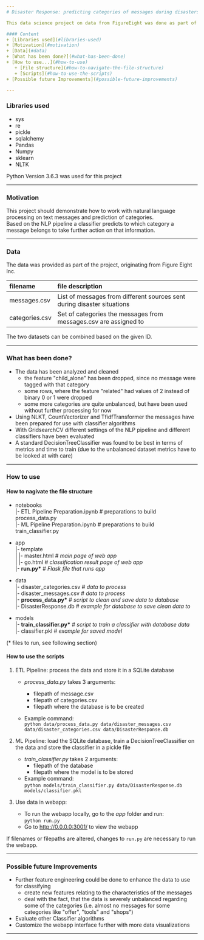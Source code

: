 ```yaml
--- 
# Disaster Response: predicting categories of messages during disasters

This data science project on data from FigureEight was done as part of the Data Scientist Nanodegree from Udacity

#### Content
+ [Libraries used](#libraries-used)  
+ [Motivation](#motivation)  
+ [Data](#data)  
+ [What has been done?](#what-has-been-done)  
+ [How to use...](#how-to-use)  
   + [File structure](#how-to-navigate-the-file-structure)
   + [Scripts](#how-to-use-the-scripts)
+ [Possible future Improvements](#possible-future-improvements)  

---
```


### Libraries used
+ sys
+ re
+ pickle
+ sqlalchemy
+ Pandas
+ Numpy
+ sklearn
+ NLTK

Python Version 3.6.3 was used for this project

---

### Motivation
This project should demonstrate how to work with natural language processing on text messages and prediction of categories.  
Based on the NLP pipeline a classifier predicts to which category a message belongs to take further action on that information.

---

### Data
The data was provided as part of the project, originating from Figure Eight Inc.

| filename | file description |
| :-- | :-- |
| messages.csv | List of messages from different sources sent during disaster situations |
| categories.csv | Set of categories the messages from messages.csv are assigned to |

The two datasets can be combined based on the given ID.

---

### What has been done?
* The data has been analyzed and cleaned 
   * the feature "child_alone" has been dropped, since no message were tagged with that category
   * some rows, where the feature "related" had values of 2 instead of binary 0 or 1 were dropped
   * some more categories are quite unbalanced, but have been used without further processing for now
* Using NLKT, CountVectorizer and TfidfTransformer the messages have been prepared for use with classifier algorithms
* With GridsearchCV different settings of the NLP pipeline and different classifiers have been evaluated
* A standard DecisionTreeClassifier was found to be best in terms of metrics and time to train (due to the unbalanced dataset metrics have to be looked at with care)

---

### How to use

#### How to nagivate the file structure
- notebooks  
|- ETL Pipeline Preparation.ipynb # preparations to build process_data.py  
|- ML Pipeline Preparation.ipynb # preparations to build train_classifier.py  

- app  
|- template  
| |- master.html  # _main page of web app_  
| |- go.html  # _classification result page of web app_  
|- __run.py*__  # _Flask file that runs app_

- data  
|- disaster_categories.csv  # _data to process_  
|- disaster_messages.csv  # _data to process_  
|- __process_data.py*__  # _script to clean and save data to database_  
|- DisasterResponse.db   # _example for database to save clean data to_  

- models  
|- __train_classifier.py*__  # _script to train a classifier with database data_  
|- classifier.pkl  # _example for saved model_   

(* files to run, see following section)

#### How to use the scripts
1. ETL Pipeline: process the data and store it in a SQLite database
    * _process_data.py_ takes 3 arguments:
       + filepath of message.csv
       + filepath of categories.csv
       + filepath where the database is to be created
    
    * Example command:  
      `python data/process_data.py data/disaster_messages.csv data/disaster_categories.csv data/DisasterResponse.db`
 
2. ML Pipeline: load the SQLite database, train a DecisionTreeClassifier on the data and store the classifier in a pickle file
    * _train_classifier.py_ takes 2 arguments:
       + filepath of the database
       + filepath where the model is to be stored            
    * Example command:  
      `python models/train_classifier.py data/DisasterResponse.db models/classifier.pkl`
 
3. Use data in webapp:
    * To run the webapp locally, go to the _app_ folder and run:  
      `python run.py`
    * Go to http://0.0.0.0:3001/ to view the webapp

If filenames or filepaths are altered, changes to `run.py` are necessary to run the webapp.  

---

### Possible future Improvements
* Further feature engineering could be done to enhance the data to use for classifying
   * create new features relating to the characteristics of the messages
   * deal with the fact, that the data is severely unbalanced regarding some of the categories (i.e. almost no messages for some categories like "offer", "tools" and "shops")
* Evaluate other Classifier algorithms
* Customize the webapp interface further with more data visualizations

---
